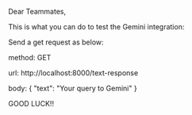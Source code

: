 Dear Teammates,

This is what you can do to test the Gemini integration:

Send a get request as below:

method: GET

url: http://localhost:8000/text-response

body:
{
    "text": "Your query to Gemini"
}

GOOD LUCK!!